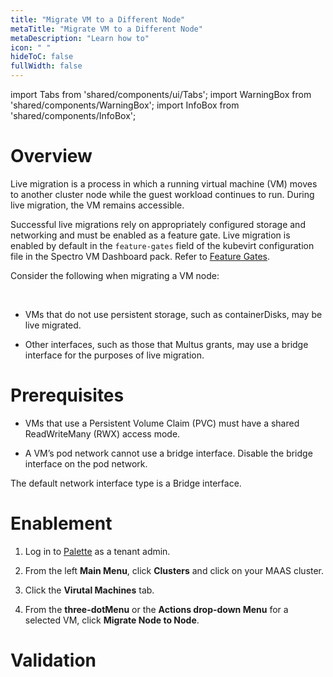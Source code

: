 ```yaml
---
title: "Migrate VM to a Different Node"
metaTitle: "Migrate VM to a Different Node"
metaDescription: "Learn how to"
icon: " "
hideToC: false
fullWidth: false
---
```


import Tabs from 'shared/components/ui/Tabs';
import WarningBox from 'shared/components/WarningBox';
import InfoBox from 'shared/components/InfoBox';


# Overview

Live migration is a process in which a running virtual machine (VM) moves to another cluster node while the guest workload continues to run. During live migration, the VM remains accessible.

Successful live migrations rely on appropriately configured storage and networking and must be enabled as a feature gate. Live migration is enabled by default in the ``feature-gates`` field of the kubevirt configuration file in the Spectro VM Dashboard pack. Refer to [Feature Gates](/vm-management#featuregates).

Consider the following when migrating a VM node:

<br />


- VMs that do not use persistent storage, such as containerDisks, may be live migrated.


- Other interfaces, such as those that Multus grants, may use a bridge interface for the purposes of live migration.


# Prerequisites

- VMs that use a Persistent Volume Claim (PVC) must have a shared ReadWriteMany (RWX) access mode. 


- A VM’s pod network cannot use a bridge interface. Disable the bridge interface on the pod network.


<InfoBox>

The default network interface type is a Bridge interface.

</InfoBox>


# Enablement

1. Log in to [Palette](https://console.spectrocloud.com) as a tenant admin.


2. From the left **Main Menu**, click **Clusters** and click on your MAAS cluster. 


3. Click the **Virutal Machines** tab.


4. From the **three-dotMenu** or the **Actions drop-down Menu** for a selected VM, click **Migrate Node to Node**.


# Validation






